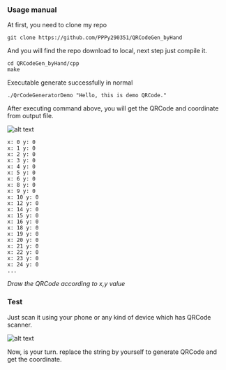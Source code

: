 ### Usage manual

At first, you need to clone my repo
``` 
git clone https://github.com/PPPy290351/QRCodeGen_byHand
```

And you will find the repo download to local, next step just compile it.

```
cd QRCodeGen_byHand/cpp
make
```

Executable generate successfully in normal

```
./QrCodeGeneratorDemo "Hello, this is demo QRCode."
```

After executing command above, you will get the QRCode and coordinate from output file.

![alt text](https://i.ibb.co/tM5nsZv/Screenshot-2021-12-17-074132.jpg)

```
x: 0 y: 0
x: 1 y: 0
x: 2 y: 0
x: 3 y: 0
x: 4 y: 0
x: 5 y: 0
x: 6 y: 0
x: 8 y: 0
x: 9 y: 0
x: 10 y: 0
x: 12 y: 0
x: 14 y: 0
x: 15 y: 0
x: 16 y: 0
x: 18 y: 0
x: 19 y: 0
x: 20 y: 0
x: 21 y: 0
x: 22 y: 0
x: 23 y: 0
x: 24 y: 0
...
```
*Draw the QRCode according to x,y value*

### Test
Just scan it using your phone or any kind of device which has QRCode scanner.

![alt text](https://i.ibb.co/NmMwpKn/Screenshot-2021-12-17-074132.jpg)

Now, is your turn. 
replace the string by yourself to generate QRCode and get the coordinate.